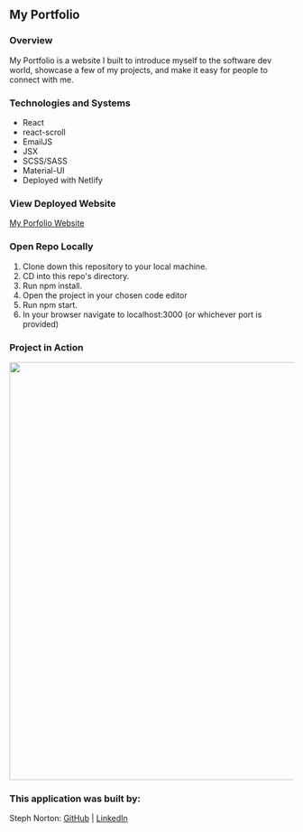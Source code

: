 ## My Portfolio

### Overview
My Portfolio is a website I built to introduce myself to the software dev world, showcase a few of my projects, and make it easy for people to connect with me.

### Technologies and Systems
- React 
- react-scroll
- EmailJS
- JSX
- SCSS/SASS
- Material-UI
- Deployed with Netlify

### View Deployed Website
[My Porfolio Website](https://www.stephanie-norton.com/)

### Open Repo Locally
1. Clone down this repository to your local machine.
2. CD into this repo's directory.
3. Run npm install.
4. Open the project in your chosen code editor
6. Run npm start.
7. In your browser navigate to localhost:3000 (or whichever port is provided)

### Project in Action 
<img src ='src/assets/portfolioGif.gif' width=740>   

### This application was built by:  
Steph Norton: [GitHub](https://github.com/NakiNorton) | [LinkedIn](https://www.linkedin.com/in/stephanie-norton-12888453/)